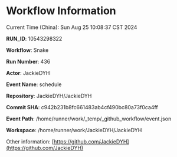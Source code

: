 # Workflow Information

Current Time (China): Sun Aug 25 10:08:37 CST 2024  

**RUN_ID**: 10543298322  

**Workflow**: Snake  

**Run Number**: 436  

**Actor**: JackieDYH  

**Event Name**: schedule  

**Repository**: JackieDYH/JackieDYH  

**Commit SHA**: c942b231b8fc661483ab4cf490bc80a73f0ca4ff  

**Event Path**: /home/runner/work/_temp/_github_workflow/event.json  

**Workspace**: /home/runner/work/JackieDYH/JackieDYH  

Other information: [https://github.com/JackieDYH](https://github.com/JackieDYH)
